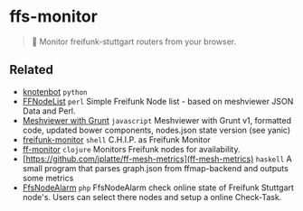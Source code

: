 # ffs-monitor
> :crystal_ball: Monitor freifunk-stuttgart routers from your browser.

## Related

- [knotenbot](https://github.com/freifunk-darmstadt/knotenbot) `python`
- [FFNodeList](https://github.com/ffbsee/FFNodeList) `perl` Simple Freifunk Node list - based on meshviewer JSON Data and Perl.
- [Meshviewer with Grunt](https://github.com/FreifunkBremen/meshviewer-ffrgb) `javascript` Meshviewer with Grunt v1, formatted code, updated bower components, nodes.json state version (see yanic)
- [freifunk-monitor](https://github.com/nerab/freifunk-monitor) `shell` C.H.I.P. as Freifunk Monitor
- [ff-monitor](https://github.com/KaterMikesch/ff-monitor) `clojure` Monitors Freifunk nodes for availability.
- [https://github.com/jplatte/ff-mesh-metrics](ff-mesh-metrics) `haskell` A small program that parses graph.json from ffmap-backend and outputs some metrics
- [FfsNodeAlarm](https://github.com/Philhil/FfsNodeAlarm/) `php` FfsNodeAlarm check online state of Freifunk Stuttgart node's. Users can select there nodes and setup a online Check-Task. 

